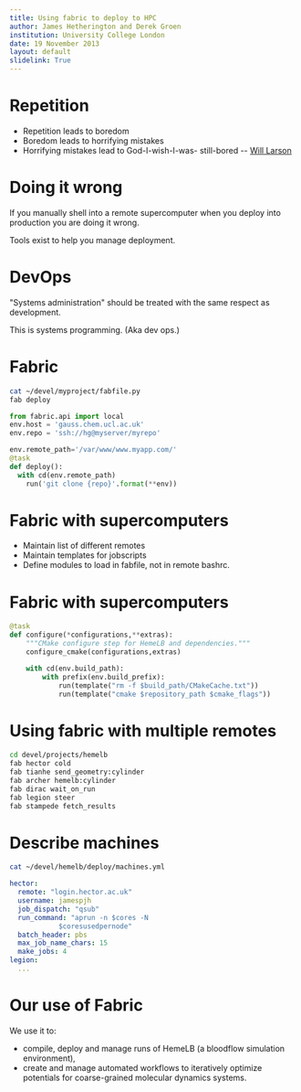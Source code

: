 ```yaml
---
title: Using fabric to deploy to HPC
author: James Hetherington and Derek Groen
institution: University College London
date: 19 November 2013
layout: default
slidelink: True
---
```


Repetition
==========

* Repetition leads to boredom 
* Boredom leads to horrifying mistakes
* Horrifying mistakes lead to God-I-wish-I-was- still-bored
-- [Will Larson](http://lethain.com/deploying-django-with-fabric/)

Doing it wrong
==============

If you manually shell into a remote supercomputer when you deploy into production you are doing it wrong.

Tools exist to help you manage deployment.

DevOps
======

"Systems administration" should be treated with the same respect as development.

This is systems programming. (Aka dev ops.)

Fabric
======

```bash
cat ~/devel/myproject/fabfile.py
fab deploy
```
```python
from fabric.api import local
env.host = 'gauss.chem.ucl.ac.uk'
env.repo = 'ssh://hg@myserver/myrepo'

env.remote_path='/var/www/www.myapp.com/'
@task
def deploy():
  with cd(env.remote_path)
    run('git clone {repo}'.format(**env))
```

Fabric with supercomputers
==========================

* Maintain list of different remotes
* Maintain templates for jobscripts
* Define modules to load in fabfile, not in remote bashrc.

Fabric with supercomputers
==========================

```python
@task
def configure(*configurations,**extras):
    """CMake configure step for HemeLB and dependencies."""
    configure_cmake(configurations,extras)

    with cd(env.build_path):
        with prefix(env.build_prefix):
            run(template("rm -f $build_path/CMakeCache.txt"))
            run(template("cmake $repository_path $cmake_flags"))
```

Using fabric with multiple remotes
==================================

``` bash
cd devel/projects/hemelb
fab hector cold
fab tianhe send_geometry:cylinder
fab archer hemelb:cylinder
fab dirac wait_on_run
fab legion steer
fab stampede fetch_results
```

Describe machines
=================

```bash
cat ~/devel/hemelb/deploy/machines.yml
```
``` yaml
hector:
  remote: "login.hector.ac.uk"
  username: jamespjh
  job_dispatch: "qsub"
  run_command: "aprun -n $cores -N
            $coresusedpernode"
  batch_header: pbs
  max_job_name_chars: 15
  make_jobs: 4
legion:
  ...
```

Our use of Fabric
=================
We use it to:

* compile, deploy and manage runs of HemeLB (a bloodflow simulation environment),
* create and manage automated workflows to iteratively optimize potentials for coarse-grained molecular dynamics systems.
